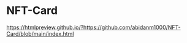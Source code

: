# NFT-Card
https://htmlpreview.github.io/?https://github.com/abidanm1000/NFT-Card/blob/main/index.html
